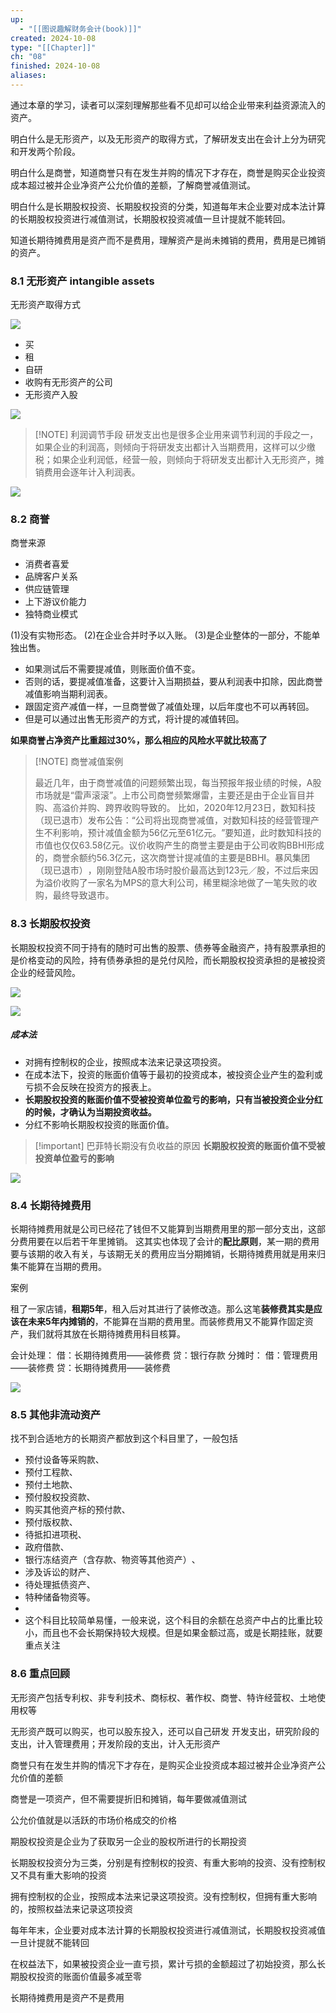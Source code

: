 ```yaml
---
up:
  - "[[图说趣解财务会计(book)]]"
created: 2024-10-08
type: "[[Chapter]]"
ch: "08"
finished: 2024-10-08
aliases:
---
```

通过本章的学习，读者可以深刻理解那些看不见却可以给企业带来利益资源流入的资产。

明白什么是无形资产，以及无形资产的取得方式，了解研发支出在会计上分为研究和开发两个阶段。

明白什么是商誉，知道商誉只有在发生并购的情况下才存在，商誉是购买企业投资成本超过被并企业净资产公允价值的差额，了解商誉减值测试。

明白什么是长期股权投资、长期股权投资的分类，知道每年末企业要对成本法计算的长期股权投资进行减值测试，长期股权投资减值一旦计提就不能转回。

知道长期待摊费用是资产而不是费用，理解资产是尚未摊销的费用，费用是已摊销的资产。


### 8.1 无形资产 intangible assets

无形资产取得方式

![](https://s1.vika.cn/space/2024/10/08/653c4c7c74ce4a2cabb588d6190f44d5)

- 买
- 租
- 自研
- 收购有无形资产的公司
- 无形资产入股

![](https://s1.vika.cn/space/2024/10/08/653c4c7c74ce4a2cabb588d6190f44d5)

> [!NOTE] 利润调节手段
> 研发支出也是很多企业用来调节利润的手段之一，如果企业的利润高，则倾向于将研发支出都计入当期费用，这样可以少缴税；如果企业利润低，经营一般，则倾向于将研发支出都计入无形资产，摊销费用会逐年计入利润表。

![](https://s1.vika.cn/space/2024/10/08/a0eeab9462e241d7bce1f88d971c51a8)

### 8.2 商誉

商誉来源
- 消费者喜爱
- 品牌客户关系
- 供应链管理
- 上下游议价能力
- 独特商业模式


(1)没有实物形态。
(2)在企业合并时予以入账。
(3)是企业整体的一部分，不能单独出售。


- 如果测试后不需要提减值，则账面价值不变。
- 否则的话，要提减值准备，这要计入当期损益，要从利润表中扣除，因此商誉减值影响当期利润表。
- 跟固定资产减值一样，一旦商誉做了减值处理，以后年度也不可以再转回。
- 但是可以通过出售无形资产的方式，将计提的减值转回。


**如果商誉占净资产比重超过30%，那么相应的风险水平就比较高了**

> [!NOTE] 商誉减值案例
> 
> 最近几年，由于商誉减值的问题频繁出现，每当预报年报业绩的时候，A股市场就是“雷声滚滚”​。上市公司商誉频繁爆雷，主要还是由于企业盲目并购、高溢价并购、跨界收购导致的。
> 比如，2020年12月23日，数知科技（现已退市）发布公告：​“公司将出现商誉减值，对数知科技的经营管理产生不利影响，预计减值金额为56亿元至61亿元。​”要知道，此时数知科技的市值也仅仅63.58亿元。议价收购产生的商誉主要是由于公司收购BBHI形成的，商誉余额约56.3亿元，这次商誉计提减值的主要是BBHI。暴风集团（现已退市）​，刚刚登陆A股市场时股价最高达到123元／股，不过后来因为溢价收购了一家名为MPS的意大利公司，稀里糊涂地做了一笔失败的收购，最终导致退市。





### 8.3 长期股权投资

长期股权投资不同于持有的随时可出售的股票、债券等金融资产，持有股票承担的是价格变动的风险，持有债券承担的是兑付风险，而长期股权投资承担的是被投资企业的经营风险。

![](https://s1.vika.cn/space/2024/10/08/9e345639bdf84139bfa6102e7791d31a)

![](https://s1.vika.cn/space/2024/10/08/2f45779e40e045e8a289005ba4530bbf)

##### 成本法

- 对拥有控制权的企业，按照成本法来记录这项投资。
- 在成本法下，投资的账面价值等于最初的投资成本，被投资企业产生的盈利或亏损不会反映在投资方的报表上。
- **长期股权投资的账面价值不受被投资单位盈亏的影响，只有当被投资企业分红的时候，才确认为当期投资收益。**
- 分红不影响长期股权投资的账面价值。

> [!important] 巴菲特长期没有负收益的原因
> **长期股权投资的账面价值不受被投资单位盈亏的影响**


![](https://s1.vika.cn/space/2024/10/08/38ba419f09d849a0995803dc91d08c0d)


### 8.4 长期待摊费用

长期待摊费用就是公司已经花了钱但不又能算到当期费用里的那一部分支出，这部分费用要在以后若干年里摊销。
这其实也体现了会计的**配比原则**，某一期的费用要与该期的收入有关，与该期无关的费用应当分期摊销，长期待摊费用就是用来归集不能算在当期的费用。

案例

租了一家店铺，**租期5年**，租入后对其进行了装修改造。那么这笔**装修费其实是应该在未来5年内摊销的**，不能算在当期的费用里。而装修费用又不能算作固定资产，我们就将其放在长期待摊费用科目核算。

会计处理：
借：长期待摊费用——装修费
贷：银行存款
分摊时：
借：管理费用——装修费
贷：长期待摊费用——装修费


![](https://s1.vika.cn/space/2024/10/08/5db60cc426bc4567b483ecda43eae270)

### 8.5 其他非流动资产

找不到合适地方的长期资产都放到这个科目里了，一般包括
- 预付设备等采购款、
- 预付工程款、
- 预付土地款、
- 预付股权投资款、
- 购买其他资产标的预付款、
- 预付版权款、
- 待抵扣进项税、
- 政府借款、
- 银行冻结资产（含存款、物资等其他资产）​、
- 涉及诉讼的财产、
- 待处理抵债资产、
- 特种储备物资等。
- 
- 这个科目比较简单易懂，一般来说，这个科目的余额在总资产中占的比重比较小，而且也不会长期保持较大规模。但是如果金额过高，或是长期挂账，就要重点关注

### 8.6 重点回顾


无形资产包括专利权、非专利技术、商标权、著作权、商誉、特许经营权、土地使用权等

无形资产既可以购买，也可以股东投入，还可以自己研发
开发支出，研究阶段的支出，计入管理费用；开发阶段的支出，计入无形资产

商誉只有在发生并购的情况下才存在，是购买企业投资成本超过被并企业净资产公允价值的差额

商誉是一项资产，但不需要提折旧和摊销，每年要做减值测试

公允价值就是以活跃的市场价格成交的价格

期股权投资是企业为了获取另一企业的股权所进行的长期投资

长期股权投资分为三类，分别是有控制权的投资、有重大影响的投资、没有控制权又不具有重大影响的投资

拥有控制权的企业，按照成本法来记录这项投资。没有控制权，但拥有重大影响的，按照权益法来记录这项投资

每年年末，企业要对成本法计算的长期股权投资进行减值测试，长期股权投资减值一旦计提就不能转回

在权益法下，如果被投资企业一直亏损，累计亏损的金额超过了初始投资，那么长期股权投资的账面价值最多减至零

长期待摊费用是资产不是费用